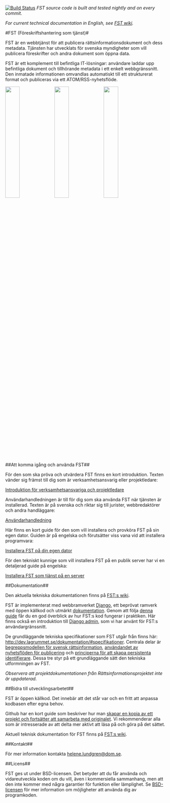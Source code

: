 
[![Build Status](https://travis-ci.org/rinfo/fst.svg?branch=develop)](https://travis-ci.org/rinfo/fst) _FST source code is built and tested nightly and on every commit._

_For current technical documentation in English, see [FST wiki](https://github.com/rinfo/fst/wiki)._


#FST (Föreskriftshantering som tjänst)#

FST är en webbtjänst för att publicera rättsinformationsdokument och dess metadata. Tjänsten har utvecklats för svenska myndigheter som vill publicera föreskrifter och andra dokument som öppna data. 

FST är ett komplement till befintliga IT-lösningar: användare laddar upp befintliga dokument och tillhörande metadata i ett enkelt webbgränssnitt. Den inmatade informationen omvandlas automatiskt till ett strukturerat format och publiceras via ett ATOM/RSS-nyhetsflöde.

<img src="https://cloud.githubusercontent.com/assets/1655/20525721/0c70cf22-b0c1-11e6-831c-c1ef9e226362.png" width="30%"></img> <img src="https://cloud.githubusercontent.com/assets/1655/20525743/1fdcabbc-b0c1-11e6-96bd-d9c0e216912d.png" width="30%"></img>
<img src="https://cloud.githubusercontent.com/assets/1655/20525766/3b734c1e-b0c1-11e6-9ce1-beb623110572.png" width="30%"></img>

##Att komma igång och använda FST##

För den som ska pröva och utvärdera FST finns en kort introduktion. Texten vänder sig främst till dig som är verksamhetsansvarig eller projektledare:

[Introduktion för verksamhetsansvariga och projektledare](https://github.com/rinfo/fst/blob/master/doc/FST_info_verksamhetsansvarig.pdf)


Användarhandledningen är till för dig som ska använda FST när tjänsten är installerad.
Texten är på svenska och riktar sig till jurister, webbredaktörer och andra handläggare:

[Användarhandledning](https://github.com/rinfo/fst/blob/master/doc/anvandarhandledning_fst.pdf)


Här finns en kort guide för den som vill installera och provköra FST på sin egen dator. 
Guiden är på engelska och förutsätter viss vana vid att installera programvara:

[Installera FST på din egen dator](https://github.com/rinfo/fst/wiki/Install-on-development-machine)


För den tekniskt kunnige som vill installera FST på en publik server har vi en detaljerad guide på engelska:  

[Installera FST som tjänst på en server](https://github.com/rinfo/fst/wiki/Install-FST-on-server) 

##Dokumentation##

Den aktuella tekniska dokumentationen finns på [FST:s wiki](https://github.com/rinfo/fst/wiki). 

FST är implementerat med webbramverket [Django](https://www.djangoproject.com/), ett beprövat ramverk med öppen källkod och utmärkt [dokumentation](https://docs.djangoproject.com/en/1.10/). Genom att följa [denna guide](https://docs.djangoproject.com/en/1.10/intro/tutorial01/) får du en god överblick av hur FST:s kod fungerar i praktiken. Här finns också en introduktion till [Django admin](https://docs.djangoproject.com/en/1.10/ref/contrib/admin/), som vi har använt för FST:s användargränssnitt.

De grundläggande tekniska specifikationer som FST utgår från finns här: http://dev.lagrummet.se/dokumentation/#specifikationer. 
Centrala delar är [begreppsmodellen för svensk rättsinformation](http://dev.lagrummet.se/dokumentation/model.pdf), [användandet av nyhetsflöden för publicering](http://dev.lagrummet.se/dokumentation/system/atom-insamling.pdf) och [principerna för att skapa persistenta identifierare](http://dev.lagrummet.se/dokumentation/system/uri-principer.pdf). Dessa tre styr på ett grundläggande sätt den tekniska utformningen av FST. 

_Observera att projektdokumentationen från Rättsinformationsprojektet inte är uppdaterad._

##Bidra till utvecklingsarbetet##

FST är öppen källkod. Det innebär att det står var och en fritt att anpassa kodbasen efter egna behov.

Github har en kort guide som beskriver hur man [skapar en kopia av ett projekt och fortsätter att samarbeta med originalet](https://guides.github.com/activities/forking/). Vi rekommenderar alla som är intresserade av att delta mer aktivt att läsa på och göra på det sättet. 

Aktuell teknisk dokumentation för FST finns på [FST:s wiki](https://github.com/rinfo/fst/wiki). 


##Kontakt##

För mer information kontakta helene.lundgren@dom.se.

##Licens##
 
FST ges ut under BSD-licensen. Det betyder att du får
använda och vidareutveckla koden om du vill, även i kommersiella
sammanhang, men att den inte kommer med några garantier för funktion
eller lämplighet. Se [BSD-licensen](https://github.com/rinfo/fst/blob/master/LICENSE.TXT) för mer information om möjligheter
att använda dig av programkoden.
